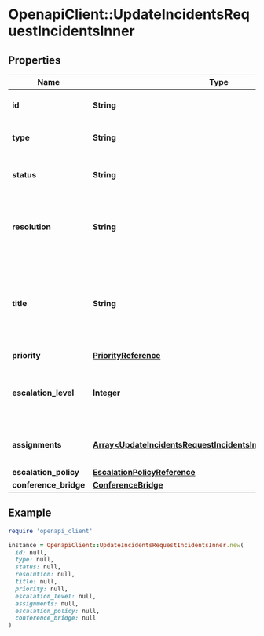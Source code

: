 # OpenapiClient::UpdateIncidentsRequestIncidentsInner

## Properties

| Name | Type | Description | Notes |
| ---- | ---- | ----------- | ----- |
| **id** | **String** | The id of the incident to update. |  |
| **type** | **String** | The incident type. |  |
| **status** | **String** | The new status of the incident. | [optional] |
| **resolution** | **String** | The resolution for this incident if status is set to resolved. | [optional] |
| **title** | **String** | A succinct description of the nature, symptoms, cause, or effect of the incident. | [optional] |
| **priority** | [**PriorityReference**](PriorityReference.md) |  | [optional] |
| **escalation_level** | **Integer** | Escalate the incident to this level in the escalation policy. | [optional] |
| **assignments** | [**Array&lt;UpdateIncidentsRequestIncidentsInnerAssignmentsInner&gt;**](UpdateIncidentsRequestIncidentsInnerAssignmentsInner.md) | Assign the incident to these assignees. | [optional] |
| **escalation_policy** | [**EscalationPolicyReference**](EscalationPolicyReference.md) |  | [optional] |
| **conference_bridge** | [**ConferenceBridge**](ConferenceBridge.md) |  | [optional] |

## Example

```ruby
require 'openapi_client'

instance = OpenapiClient::UpdateIncidentsRequestIncidentsInner.new(
  id: null,
  type: null,
  status: null,
  resolution: null,
  title: null,
  priority: null,
  escalation_level: null,
  assignments: null,
  escalation_policy: null,
  conference_bridge: null
)
```

